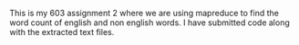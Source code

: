 This is my 603 assignment 2 where we are using mapreduce to find the word count of english and non english words.
I have submitted code along with the extracted text files.
